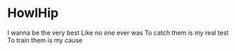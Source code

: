 # HowlHip
I wanna be the very best Like no one ever was To catch them is my real test To train them is my cause
